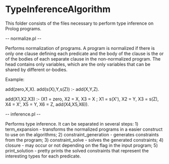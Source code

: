 # TypeInferenceAlgorithm
This folder consists of the files necessary to perform type inference on Prolog programs.

-- normalize.pl --

Performs normalization of programs. A program is normalized if there is only one clause defining each predicate and the body of the clause is the or of the bodies of each separate clause in the non-normalized program. The head contains only variables, which are the only variables that can be shared by different or-bodies.

Example:

add(zero,X,X).
add(s(X),Y,s(Z)) :- add(X,Y,Z).

add(X1,X2,X3) :- (X1 = zero, X2 = X, X3 = X ; X1 = s(X'), X2 = Y, X3 = s(Z), X4 = X', X5 = Y, X6 = Z, add(X4,X5,X6)).


-- inference.pl --

Performs type inference. It can be separated in several steps: 1) term_expansion - transforms the normalized programs in a easier construct to use on the algorithms; 2) constraint_generation - generates constraints from the program; 3) constraint_solve - solves the generated constraints; 4) closure - may occur or not depending on the flag in the input program; 5) print_solution - pretty prints the solved constraints that represent the interesting types for each predicate.
